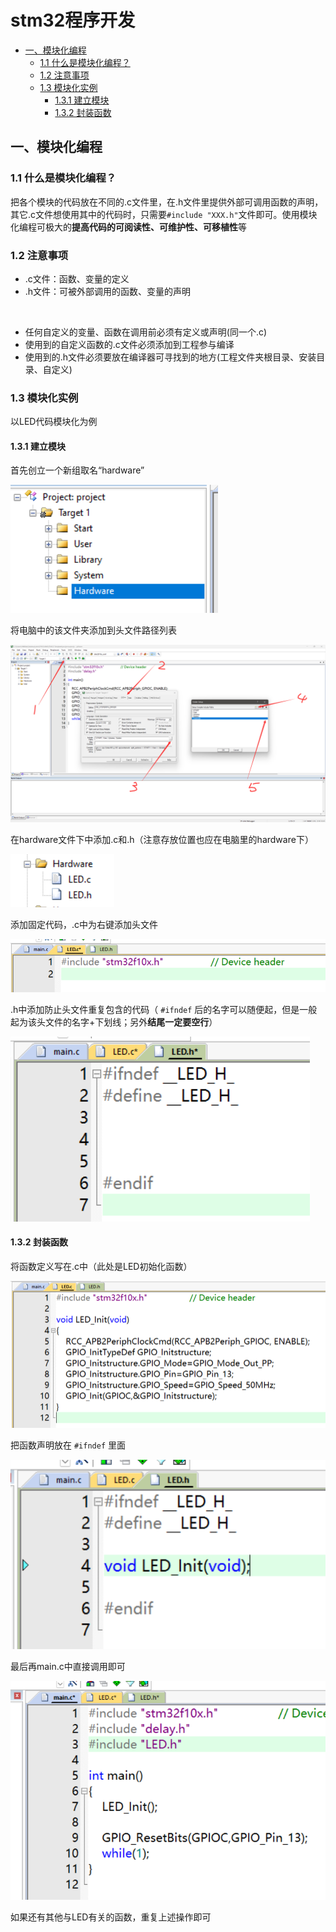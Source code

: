 # stm32程序开发

<!-- @import "[TOC]" {cmd="toc" depthFrom=2 depthTo=4 orderedList=false} -->

<!-- code_chunk_output -->

- [一、模块化编程](#一-模块化编程)
  - [1.1 什么是模块化编程？](#11-什么是模块化编程)
  - [1.2 注意事项](#12-注意事项)
  - [1.3 模块化实例](#13-模块化实例)
    - [1.3.1 建立模块](#131-建立模块)
    - [1.3.2 封装函数](#132-封装函数)

<!-- /code_chunk_output -->


## 一、模块化编程

### 1.1 什么是模块化编程？

把各个模块的代码放在不同的.c文件里，在.h文件里提供外部可调用函数的声明，其它.c文件想使用其中的代码时，只需要`#include "XXX.h"`文件即可。使用模块化编程可极大的**提高代码的可阅读性、可维护性、可移植性**等

### 1.2 注意事项

* .c文件：函数、变量的定义
* .h文件：可被外部调用的函数、变量的声明

<br/>

* 任何自定义的变量、函数在调用前必须有定义或声明(同一个.c)
* 使用到的自定义函数的.c文件必须添加到工程参与编译
* 使用到的.h文件必须要放在编译器可寻找到的地方(工程文件夹根目录、安装目录、自定义)

### 1.3 模块化实例

以LED代码模块化为例

#### 1.3.1 建立模块

首先创立一个新组取名“hardware”

![](images/2024-04-13-16-02-53.png)

将电脑中的该文件夹添加到头文件路径列表

![](images/2024-04-13-16-07-55.png)

在hardware文件下中添加.c和.h（注意存放位置也应在电脑里的hardware下）

![](images/2024-04-13-16-10-25.png)

添加固定代码，.c中为右键添加头文件

![](images/2024-04-13-16-11-29.png)

.h中添加防止头文件重复包含的代码（ `#ifndef` 后的名字可以随便起，但是一般起为该头文件的名字+下划线；另外**结尾一定要空行**）

![](images/2024-04-13-16-14-04.png)

#### 1.3.2 封装函数

将函数定义写在.c中（此处是LED初始化函数）

![](images/2024-04-13-16-20-29.png)

把函数声明放在 `#ifndef` 里面

![](images/2024-04-13-16-20-39.png)

最后再main.c中直接调用即可

![](images/2024-04-13-16-19-21.png) 

如果还有其他与LED有关的函数，重复上述操作即可